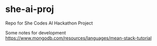 # she-ai-proj
Repo for She Codes AI Hackathon Project

Some notes for development
https://www.mongodb.com/resources/languages/mean-stack-tutorial
